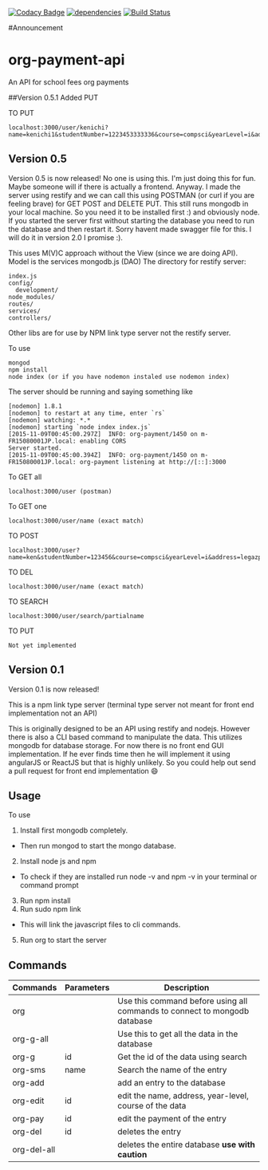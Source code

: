 [![Codacy Badge](https://api.codacy.com/project/badge/grade/5f18da375c834c189221d053978b9005)](https://www.codacy.com/app/kenichi-shibata/org-payment-api)
[![dependencies](https://david-dm.org/kenichishibata31/org-payment-api.svg)](https://david-dm.org/kenichishibata31/org-payment-api)
[![Build Status](https://travis-ci.org/kenichishibata31/org-payment-api.svg)](https://travis-ci.org/kenichishibata31/org-payment-api)

#Announcement


# org-payment-api
An API for school fees org payments

##Version 0.5.1
Added PUT

TO PUT

```
localhost:3000/user/kenichi?name=kenichi1&studentNumber=1223453333336&course=compsci&yearLevel=i&address=legazpi&organizationalFee=unpaid&contribution=100&sportsFee=1453&partyFee=1million&specialFee1=special1&specialFee2=spec2
```

## Version 0.5

Version 0.5 is now released! No one is using this. I'm just doing this for fun. Maybe someone will if there is actually a frontend. Anyway. I made the server using restify and we can call this using POSTMAN (or curl if you are feeling brave) for GET POST and DELETE PUT.
This still runs mongodb in your local machine. So you need it to be installed first :) and obviously node. If you started the server first without starting the database you need to run the database and then restart it. Sorry havent made swagger file for this. I will do it in version 2.0 I promise :).

This uses M(V)C approach without the View (since we are doing API). Model is the services mongodb.js (DAO)
The directory for restify server:
```
index.js
config/
  development/
node_modules/
routes/
services/
controllers/
```
Other libs are for use by NPM link type server not the restify server.

To use

```
mongod
npm install
node index (or if you have nodemon instaled use nodemon index)
```
The server should be running and saying something like
```
[nodemon] 1.8.1
[nodemon] to restart at any time, enter `rs`
[nodemon] watching: *.*
[nodemon] starting `node index index.js`
[2015-11-09T00:45:00.297Z]  INFO: org-payment/1450 on m-FR15080001JP.local: enabling CORS
Server started.
[2015-11-09T00:45:00.394Z]  INFO: org-payment/1450 on m-FR15080001JP.local: org-payment listening at http://[::]:3000

```
To GET all
```
localhost:3000/user (postman)
```

To GET one
```
localhost:3000/user/name (exact match)
```

TO POST
```
localhost:3000/user?name=ken&studentNumber=123456&course=compsci&yearLevel=i&address=legazpi&organizationalFee=unpaid&contribution=100&sportsFee=1453&partyFee=1million&specialFee1=special1&specialFee2=spec2
```
TO DEL
```
localhost:3000/user/name (exact match)
```

TO SEARCH
```
localhost:3000/user/search/partialname
```
TO PUT

```
Not yet implemented
```


## Version 0.1

Version 0.1 is now released!

This is a npm link type server (terminal type server not meant for front end implementation not an API)

This is originally designed to be an API using restify and nodejs. However there is also a CLI based command to manipulate the data. This utilizes mongodb for database storage. For now there is no front end GUI implementation. If he ever finds time then he will implement it using angularJS or ReactJS but that is highly unlikely. So you could help out send a pull request for front end implementation :smile:

## Usage

To use

1. Install first mongodb completely.
* Then run mongod to start the mongo database.
2. Install node js and npm
* To check if they are installed run node -v and npm -v in your terminal or command prompt
3. Run npm install
4. Run sudo npm link
* This will link the javascript files to cli commands.
5. Run org to start the server

## Commands

| Commands | Parameters | Description |
|----------|-----|-------------|
| org |  | Use this command before using all commands to connect to mongodb database |
| org-g-all | | Use this to get all the data in the database |
| org-g | id | Get the id of the data using search |
| org-sms | name | Search the name of the entry |
| org-add | | add an entry to the database |
| org-edit| id | edit the name, address, year-level, course of the data |
| org-pay | id | edit the payment of the entry |
| org-del | id | deletes the entry |
| org-del-all | | deletes the entire database **use with caution**|
